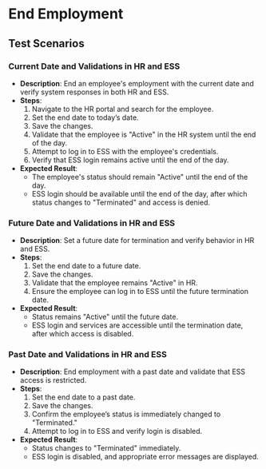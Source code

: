 # End Employment

## Test Scenarios

### **Current Date and Validations in HR and ESS**
   - **Description**: End an employee's employment with the current date and verify system responses in both HR and ESS.
   - **Steps**:
     1. Navigate to the HR portal and search for the employee.
     2. Set the end date to today’s date.
     3. Save the changes.
     4. Validate that the employee is "Active" in the HR system until the end of the day.
     5. Attempt to log in to ESS with the employee's credentials.
     6. Verify that ESS login remains active until the end of the day.
   - **Expected Result**: 
     - The employee's status should remain "Active" until the end of the day.
     - ESS login should be available until the end of the day, after which status changes to "Terminated" and access is denied.

### **Future Date and Validations in HR and ESS**
   - **Description**: Set a future date for termination and verify behavior in HR and ESS.
   - **Steps**:
     1. Set the end date to a future date.
     2. Save the changes.
     3. Validate that the employee remains "Active" in HR.
     4. Ensure the employee can log in to ESS until the future termination date.
   - **Expected Result**: 
     - Status remains "Active" until the future date.
     - ESS login and services are accessible until the termination date, after which access is disabled.

### **Past Date and Validations in HR and ESS**
   - **Description**: End employment with a past date and validate that ESS access is restricted.
   - **Steps**:
     1. Set the end date to a past date.
     2. Save the changes.
     3. Confirm the employee’s status is immediately changed to "Terminated."
     4. Attempt to log in to ESS and verify login is disabled.
   - **Expected Result**:
     - Status changes to "Terminated" immediately.
     - ESS login is disabled, and appropriate error messages are displayed.
